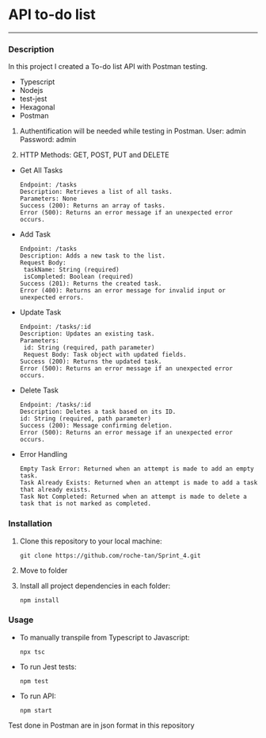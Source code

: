 # API to-do list

---

### Description

In this project I created a To-do list API with Postman testing.

- Typescript
- Nodejs
- test-jest
- Hexagonal
- Postman

1. Authentification will be needed while testing in Postman.
   User: admin
   Password: admin

2. HTTP Methods: GET, POST, PUT and DELETE
- Get All Tasks
  ```Method: GET
  Endpoint: /tasks
  Description: Retrieves a list of all tasks.
  Parameters: None
  Success (200): Returns an array of tasks.
  Error (500): Returns an error message if an unexpected error occurs.

- Add Task

   ```Method: POST
  Endpoint: /tasks
  Description: Adds a new task to the list.
  Request Body:
    taskName: String (required)
    isCompleted: Boolean (required)
  Success (201): Returns the created task.
  Error (400): Returns an error message for invalid input or unexpected errors.

- Update Task

   ```Method: PUT
  Endpoint: /tasks/:id
  Description: Updates an existing task.
  Parameters:
    id: String (required, path parameter)
    Request Body: Task object with updated fields.
  Success (200): Returns the updated task.
  Error (500): Returns an error message if an unexpected error occurs.

- Delete Task

   ```Method: DELETE
  Endpoint: /tasks/:id
  Description: Deletes a task based on its ID.
  id: String (required, path parameter)
  Success (200): Message confirming deletion.
  Error (500): Returns an error message if an unexpected error occurs.

- Error Handling

   ```Task Not Found: Returned when a task with the specified ID does not exist.
  Empty Task Error: Returned when an attempt is made to add an empty task.
  Task Already Exists: Returned when an attempt is made to add a task that already exists.
  Task Not Completed: Returned when an attempt is made to delete a task that is not marked as completed.

### Installation

1. Clone this repository to your local machine:

   `git clone https://github.com/roche-tan/Sprint_4.git `

2. Move to folder

3. Install all project dependencies in each folder:

   `npm install`

### Usage

- To manually transpile from Typescript to Javascript:

  `npx tsc`

- To run Jest tests:

  `npm test`

- To run API:
  
  `npm start`

Test done in Postman are in json format in this repository
